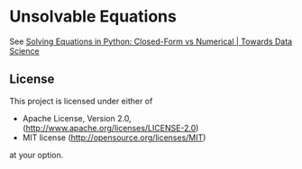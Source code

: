 # Unsolvable Equations

See [ Solving Equations in Python: Closed-Form vs Numerical | Towards Data Science](https://towardsdatascience.com/explore-solvable-and-unsolvable-equations-with-python-661ac11f4f20)

## License

This project is licensed under either of

* Apache License, Version 2.0, (<http://www.apache.org/licenses/LICENSE-2.0>)
* MIT license (<http://opensource.org/licenses/MIT>)

at your option.
